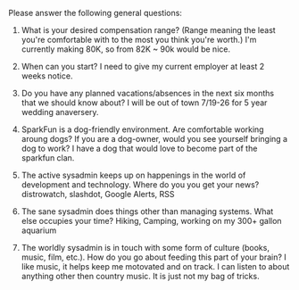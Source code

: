 Please answer the following general questions:

1. What is your desired compensation range? (Range meaning the least you're comfortable with to the most you think you're worth.) I'm currently making 80K, so from 82K ~ 90k would be nice.

2. When can you start? I need to give my current employer at least 2 weeks notice.

3. Do you have any planned vacations/absences in the next six months that we should know about? I will be out of town 7/19-26 for 5 year wedding anaversery. 

4. SparkFun is a dog-friendly environment. Are comfortable working aroung dogs? If you are a dog-owner, would you see yourself bringing a dog to work? I have a dog that would love to become part of the sparkfun clan.

5. The active sysadmin keeps up on happenings in the world of development and technology. Where do you you get your news? distrowatch, slashdot, Google Alerts, RSS

6. The sane sysadmin does things other than managing systems. What else occupies your time? Hiking, Camping, working on my 300+ gallon aquarium

7. The worldly sysadmin is in touch with some form of culture (books, music, film, etc.). How do you go about feeding this part of your brain? I like music, it helps keep me motovated and on track. I can listen to about anything other then country music. It is just not my bag of tricks.
